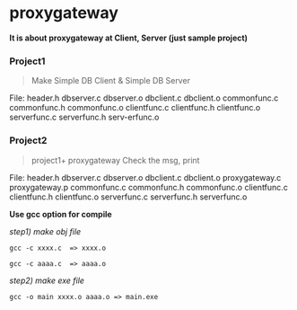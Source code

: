 # proxygateway
**It is about proxygateway at Client, Server (just sample project)**

### Project1 
>Make Simple DB Client & Simple DB Server

File: 
      header.h
      dbserver.c dbserver.o
      dbclient.c dbclient.o
      commonfunc.c commonfunc.h commonfunc.o
      clientfunc.c clientfunc.h clientfunc.o
      serverfunc.c serverfunc.h serv-erfunc.o


### Project2
>project1+ proxygateway
Check the msg, print

File: header.h 
      dbserver.c dbserver.o
      dbclient.c dbclient.o
      proxygateway.c proxygateway.p
      commonfunc.c commonfunc.h commonfunc.o
      clientfunc.c clientfunc.h clientfunc.o 
      serverfunc.c serverfunc.h serverfunc.o



**Use gcc option for compile**

_step1) make obj file_

`gcc -c xxxx.c  => xxxx.o`

`gcc -c aaaa.c  => aaaa.o`

_step2) make exe file_

`gcc -o main xxxx.o aaaa.o => main.exe`

